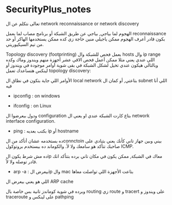 # SecurityPlus_notes
تعالى نتكلم عن ال
network reconnaissance or network discovery

الهجوم لما بياجي, بياجي عن طريق الشبكة أو برنامج مصاب
لما بعمل reconnaissance بكون قادر أعرف الهجوم ممكن ياجيلي منين
حاجة زي كده ممكن يستخدمها الهاكر أو حد من تيم السيكيوريتي.

Topology discovery (footprinting)
بعمل فحص للشبكة وال hosts وال ip range اللي عندي
يعني مثلا ممكن أعمل فحص الاقي عشر أجهزة منهم ويندوز وماك وكده وبالتالي هيكون عندي تخيل لشكل الشبكة
في بقى شوية أوامر موجودة في ويندوز أو لينكس هتساعدك تعمل topology discovery:

الأوامر اللي جاية بتكون في نطاق ال local network بتاعتي, أو كمان ال subnet اللي أنا فيه

* ipconfig : on windows

* ifconfig : on Linux

ودول بيعرضوا ال configuration بتاع كارت الشبكة عندي او يعني ال network interface configuration.

* ping : بكتب بعديه ip أو hostname

ده بستخدمه عشان أتأكد من الconnctoin بيني وبين جهاز تاني
كأنك يعني بتنادي على صاحبك تتأكد هو سامعك ولا لأ.
والكوماند ده بيستخدم بروتوكول ICMP.

ده مش شرط يكون الip معاك في الشبكة, ممكن يكون في مكان تاني برده بتتأكد انك قادر توصله ولا لأ.

* arp -a :
بيعرض الip وال mac بتاعت الأجهزة اللي تواصلت معاها

اللي هو يعني بيعرض ال ARP cache

وبرده في شوية كوماندز تانية بس خاصة بال routing زي
route و tracert على ويندوز و  traceroute  على لينكس و  pathping
